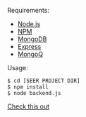 Requirements:

- [Node.js](http://nodejs.org)
- [NPM](http://npmjs.org/)
- [MongoDB](http://mongodb.org)
- [Express](http://expressjs.com/)
- [MongoQ](http://zzdhidden.github.com/mongoq/)

Usage:

    $ cd [SEER PROJECT DIR]
    $ npm install
    $ node backend.js

[Check this out](http://localhost:8080)

